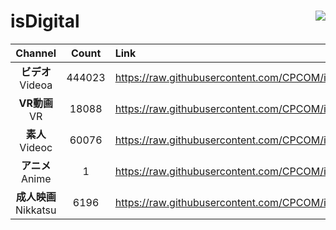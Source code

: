 # isDigital <img align="right" src="https://img.shields.io/github/last-commit/CPCOM/isDigital"/>  
  
| Channel | Count | Link |  
| :-----: | :---: | :--- |  
|**ビデオ**<br />Videoa | 444023 | https://raw.githubusercontent.com/CPCOM/isDigital/main/Videoa.txt |  
|**VR動画**<br />VR | 18088 | https://raw.githubusercontent.com/CPCOM/isDigital/main/VR.txt |  
|**素人**<br />Videoc | 60076 | https://raw.githubusercontent.com/CPCOM/isDigital/main/Videoc.txt |  
|**アニメ**<br />Anime | 1 | https://raw.githubusercontent.com/CPCOM/isDigital/main/Anime.txt |  
|**成人映画**<br />Nikkatsu | 6196 | https://raw.githubusercontent.com/CPCOM/isDigital/main/Nikkatsu.txt |  
